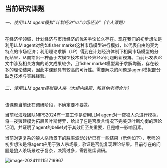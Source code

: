 ## 当前研究课题

###### 一、使用LLM agent模拟“计划经济”vs“市场经济”（个人课题）

在经济学领域，计划经济与市场经济的优劣争论长久存在。现在我们的初步想法是利用LLM agent对例如fisher market这种市场模型进行模拟，以代表自由购买为特点的市场经济；利用理论求解（LP）得到在计划经济体制下相同市场模型的分配结果，从而给出一种基于大模型技术看待经典经济问题的新视角。当前已发表论文中涉及相关方向的论文成果较少，且fisher market模型易于求解均衡，存在较多的理论结果，因此本课题具有较高的可行性。需要解决的问题是agent模拟部分缺乏技术与实践经验。

###### 二、使用LLM agent模拟狼人杀（大组内课题，和其他老师合作）

该课题当前还在调研阶段，不确定要不要做。

当前张海峰团队NIPS2024有一篇工作是使用LLM agent对一夜狼人杀进行模拟，将一夜狼建模为拓展贝叶斯博弈，给出了在是否发言情况下完美贝叶斯均衡的理论证明，并证明了agent的belief对于其效用至关重要，且是唯一影响因素。

当前对更复杂的狼人杀场景下的胜率波动分析已有一些结果（示例如下），老师的初步想法是将agent应用于狼人杀场景，验证是否能复现理论结果。目前存在的问题是狼人杀场景过于复杂，决策过多，需要继续调研。

![image-20241111151719967](C:\Users\dyj02\AppData\Roaming\Typora\typora-user-images\image-20241111151719967.png)